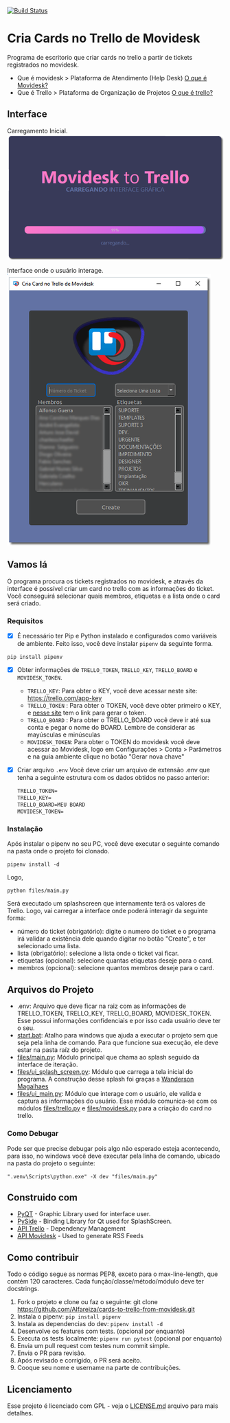 [![Build Status](https://travis-ci.org/Alfareiza/cards-to-trello-from-movidesk.svg?branch=master)](https://travis-ci.org/Alfareiza/cards-to-trello-from-movidesk)

# Cria Cards no Trello de Movidesk 

Programa de escritorio que criar cards no trello a partir de tickets registrados no movidesk.
- Que é movidesk >  Plataforma de Atendimento (Help Desk) [O que é Movidesk?](https://www.movidesk.com)
- Que é Trello > Plataforma de Organização de Projetos [O que é trello?](https://trello.com/c/Bbpc1cRl/2-o-que-é-trello)

## Interface

Carregamento Inicial.
![Splash Screen](https://github.com/Alfareiza/cards-to-trello-from-movidesk/blob/master/files/img/splash_screen_example.png?raw=True)

Interface onde o usuário interage.
![Interface](https://github.com/Alfareiza/cards-to-trello-from-movidesk/blob/master/files/img/interface_example.png?raw=true)

## Vamos lá

O programa procura os tickets registrados no movidesk, e através da interface é possível criar um card no trello com as informações do ticket. Você conseguirá selecionar quais membros, etiquetas e a lista onde o card será criado.

### Requisitos

- [x] É necessário ter Pip e Python instalado e configurados como variáveis de ambiente. Feito isso, você deve instalar `pipenv` da seguinte forma.
```
pip install pipenv
```
- [x] Obter informações de `TRELLO_TOKEN`, `TRELLO_KEY`, `TRELLO_BOARD` e `MOVIDESK_TOKEN`.
        
    - `TRELLO_KEY`: Para obter o KEY, você deve acessar neste site: https://trello.com/app-key
    - `TRELLO_TOKEN` : Para obter o TOKEN, você deve obter primeiro o KEY, e [nesse site](https://trello.com/app-key) tem o link para gerar o token.  
    - `TRELLO_BOARD` : Para obter o TRELLO_BOARD você deve ir até sua conta e pegar o nome do BOARD. Lembre de considerar as mayúsculas e minúsculas
    - `MOVIDESK_TOKEN`: Para obter o TOKEN do movidesk você deve acessar ao Movidesk, logo em Configurações > Conta > Parâmetros e na guia ambiente clique no botão "Gerar nova chave"

- [x] Criar arquivo `.env`
    Você deve criar um arquivo de extensão .env que tenha a seguinte estrutura com os dados obtidos no passo anterior:
    ```
    TRELLO_TOKEN=
    TRELLO_KEY=
    TRELLO_BOARD=MEU BOARD
    MOVIDESK_TOKEN=
    ``` 
### Instalação

Após instalar o pipenv no seu PC, você deve executar o seguinte comando na pasta onde o projeto foi clonado.

```
pipenv install -d
```

Logo,

```
python files/main.py
```

Será executado um splashscreen que internamente terá os valores de Trello. Logo, vai carregar a interface onde poderá interagir da seguinte forma:
- número do ticket (obrigatório):  digite o numero do ticket e o programa irá validar a existência dele quando digitar no botão "Create", e ter selecionado uma lista.
- lista (obrigatório): selecione a lista onde o ticket vai ficar.
- etiquetas (opcional): selecione quantas etiquetas deseje para o card.
- membros (opcional): selecione quantos membros deseje para o card.


## Arquivos do Projeto

- .env: Arquivo que deve ficar na raiz com as informações de TRELLO_TOKEN, TRELLO_KEY, TRELLO_BOARD, MOVIDESK_TOKEN. Esse possui informações confidenciais e por isso cada usuário deve ter o seu.  
- [start.bat](https://github.com/Alfareiza/cards-to-trello-from-movidesk/blob/master/start.bat): Atalho para windows que ajuda a executar o projeto sem que seja pela linha de comando. Para que funcione sua execução, ele deve estar na pasta raíz do projeto.  
- [files/main.py](https://github.com/Alfareiza/cards-to-trello-from-movidesk/blob/master/files/main.py): Módulo principal que chama ao splash seguido da interface de iteração.
- [files/ui_splash_screen.py](https://github.com/Alfareiza/cards-to-trello-from-movidesk/blob/master/files/ui_splash_screen.py): Módulo que carrega a tela inicial do programa. A construção desse splash foi graças a [Wanderson Magalhaes](https://www.youtube.com/watch?v=Ap865V3sAdw)   
- [files/ui_main.py](https://github.com/Alfareiza/cards-to-trello-from-movidesk/blob/master/files/ui_main.py): Módulo que interage com o usuário, ele valida e captura as informações do usuário. Esse módulo comunica-se com os módulos [files/trello.py](https://github.com/Alfareiza/cards-to-trello-from-movidesk/blob/master/files/trello.py) e [files/movidesk.py](https://github.com/Alfareiza/cards-to-trello-from-movidesk/blob/master/files/movidesk.py) para a criação do card no trello.

### Como Debugar

Pode ser que precise debugar pois algo não esperado esteja acontecendo, para isso, no windows você deve executar pela linha de comando, ubicado na pasta do projeto o seguinte:

```
".venv\Scripts\python.exe" -X dev "files/main.py"
```

## Construido com

* [PyQT](https://www.riverbankcomputing.com/software/pyqt) - Graphic Library used for interface user.
* [PySide](https://wiki.qt.io/PySide2) - Binding Library for Qt used for SplashScreen.
* [API Trello](https://developer.atlassian.com/cloud/trello/rest/) - Dependency Management
* [API Movidesk](https://atendimento.movidesk.com/kb/article/256/movidesk-ticket-api) - Used to generate RSS Feeds

## Como contribuir

Todo o código segue as normas PEP8, exceto para o max-line-length, que contém 120 caracteres. Cada função/classe/método/módulo deve ter docstrings.

1. Fork o projeto e clone ou faz o seguinte: git clone https://github.com/Alfareiza/cards-to-trello-from-movidesk.git
2. Instala o pipenv: `pip install pipenv`
3. Instala as dependencias do dev: `pipenv install -d`
4. Desenvolve os features com tests. (opcional por enquanto)
5. Executa os tests localmente: `pipenv run pytest` (opcional por enquanto)
6. Envia um pull request com testes num commit simple.
7. Envia o PR para revisão.
8. Após revisado e corrigido, o PR será aceito.
9. Cooque seu nome e username na parte de contribuições.

## Licenciamento

Esse projeto é licenciado com GPL - veja o [LICENSE.md](https://github.com/Alfareiza/cards-to-trello-from-movidesk/blob/master/README.md) arquivo para mais detalhes.
